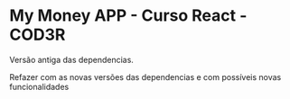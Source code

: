 # My Money APP - Curso React - COD3R

Versão antiga das dependencias.

Refazer com as novas versões das dependencias e com possíveis novas funcionalidades
